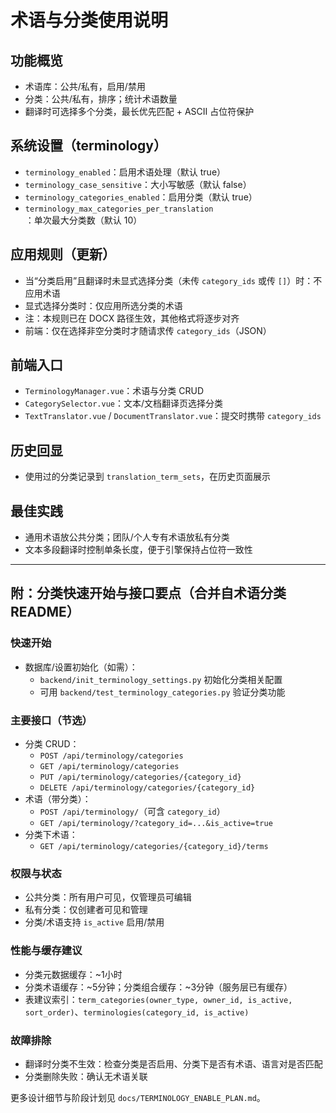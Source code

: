 # 术语与分类使用说明

## 功能概览
- 术语库：公共/私有，启用/禁用
- 分类：公共/私有，排序；统计术语数量
- 翻译时可选择多个分类，最长优先匹配 + ASCII 占位符保护

## 系统设置（terminology）
- `terminology_enabled`：启用术语处理（默认 true）
- `terminology_case_sensitive`：大小写敏感（默认 false）
- `terminology_categories_enabled`：启用分类（默认 true）
- `terminology_max_categories_per_translation`：单次最大分类数（默认 10）

## 应用规则（更新）
- 当“分类启用”且翻译时未显式选择分类（未传 `category_ids` 或传 `[]`）时：不应用术语
- 显式选择分类时：仅应用所选分类的术语
- 注：本规则已在 DOCX 路径生效，其他格式将逐步对齐
- 前端：仅在选择非空分类时才随请求传 `category_ids`（JSON）

## 前端入口
- `TerminologyManager.vue`：术语与分类 CRUD
- `CategorySelector.vue`：文本/文档翻译页选择分类
- `TextTranslator.vue` / `DocumentTranslator.vue`：提交时携带 `category_ids`

## 历史回显
- 使用过的分类记录到 `translation_term_sets`，在历史页面展示

## 最佳实践
- 通用术语放公共分类；团队/个人专有术语放私有分类
- 文本多段翻译时控制单条长度，便于引擎保持占位符一致性

---

## 附：分类快速开始与接口要点（合并自术语分类README）

### 快速开始
- 数据库/设置初始化（如需）：
  - `backend/init_terminology_settings.py` 初始化分类相关配置
  - 可用 `backend/test_terminology_categories.py` 验证分类功能

### 主要接口（节选）
- 分类 CRUD：
  - `POST /api/terminology/categories`
  - `GET /api/terminology/categories`
  - `PUT /api/terminology/categories/{category_id}`
  - `DELETE /api/terminology/categories/{category_id}`
- 术语（带分类）：
  - `POST /api/terminology/`（可含 `category_id`）
  - `GET /api/terminology/?category_id=...&is_active=true`
- 分类下术语：
  - `GET /api/terminology/categories/{category_id}/terms`

### 权限与状态
- 公共分类：所有用户可见，仅管理员可编辑
- 私有分类：仅创建者可见和管理
- 分类/术语支持 `is_active` 启用/禁用

### 性能与缓存建议
- 分类元数据缓存：~1小时
- 分类术语缓存：~5分钟；分类组合缓存：~3分钟（服务层已有缓存）
- 表建议索引：`term_categories(owner_type, owner_id, is_active, sort_order)`、`terminologies(category_id, is_active)`

### 故障排除
- 翻译时分类不生效：检查分类是否启用、分类下是否有术语、语言对是否匹配
- 分类删除失败：确认无术语关联

更多设计细节与阶段计划见 `docs/TERMINOLOGY_ENABLE_PLAN.md`。
